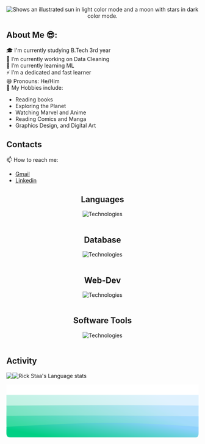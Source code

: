 
<p align="center">
<picture>
  <source media="(prefers-color-scheme: dark)" srcset="https://github.com/Soumyadeepchanda/Soumyadeepchanda/blob/main/name.jpg?raw=true">
  <source media="(prefers-color-scheme: light)" srcset="https://github.com/Soumyadeepchanda/Soumyadeepchanda/blob/main/name.jpg?raw=true">
  <img alt="Shows an illustrated sun in light color mode and a moon with stars in dark color mode." src="https://user-images.githubusercontent.com/25423296/163456779-a8556205-d0a5-45e2-ac17-42d089e3c3f8.png">
</picture>
</p>


## About Me 😎:

🎓 I'm currently studying B.Tech 3rd year<br>
🔭 I’m currently working on Data Cleaning<br>
🌱 I’m currently learning ML<br>
⚡ I’m a dedicated and fast learner<br>
😄 Pronouns: He/Him<br>
🔭 My Hobbies include:
 <ul>
      <li>Reading books</l1>
      <li>Exploring the Planet</li>
      <li>Watching Marvel and Anime</li>
      <li>Reading Comics and Manga</li>
      <li>Graphics Design, and Digital Art</li>
</ul>

<!--
<hr>
<center>
<img src="https://komarev.com/ghpvc/?username=Soumyadeepchanda&label=People+Who+Viewed+My+Profile" >
</center>
-->

<p>
  <h2>Contacts</h2>
  📫 How to reach me: 
  <ul>
  <li><a href="mailto:chandasoumyadeep2002@gmail.com ">Gmail</a></li>
  <li><a href="mailto:www.linkedin.com/in/soumyadeep-chanda-852030202 ">Linkedin</a></li>
  </ul>
</p>


<div align="center">

  <h2>Languages</h2>
      <img src="https://skillicons.dev/icons?i=c,cpp,python&perline=8" alt="Technologies">
  <br><br>
   <h2>Database</h2>
      <img src="https://skillicons.dev/icons?i=mysql,sqlite,postgres&perline=8" alt="Technologies">
  <br><br>
   <h2>Web-Dev</h2>
      <img src="https://skillicons.dev/icons?i=html,css,js&perline=8" alt="Technologies">
  <br><br>
 <h2>Software Tools</h2>
      <img src="https://skillicons.dev/icons?i=vscode,&perline=1" alt="Technologies">
  <br><br>
  </div>
  
<h2>Activity</h2>
<!-- <div style="display: flex; flex-direction: row;">
 <img class="img height=450 width=450"  src="https://github-readme-stats.vercel.app/api?username=Soumyadeepchanda&show_icons=true&theme=radical" />
 <img class="img  height=450 width=450" src="https://github-readme-stats.vercel.app/api/top-langs/?username=Soumyadeepchanda&theme=radical&layout=compact" />
</div> -->

<div align="center" style="display: flex; flex-direction: row;">
<img class="img"  src="https://github-readme-stats.vercel.app/api?username=Soumyadeepchanda&show_icons=true&theme=radical" />
  <img class="img"src="https://github-readme-stats.vercel.app/api/top-langs/?username=Soumyadeepchanda&layout=compact" alt="Rick Staa's Language stats" />
</a> 
  </div>


<div margin="20px">
  <p>
    <p>
      <img src="img/waves_.svg" alt="Waves SVG">
    </p>
  </p>
</div>
